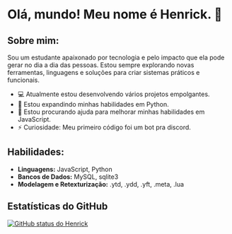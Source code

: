 # Olá, mundo! Meu nome é Henrick. 👋

## Sobre mim:
Sou um estudante apaixonado por tecnologia e pelo impacto que ela pode gerar no dia a dia das pessoas. Estou sempre explorando novas ferramentas, linguagens e soluções para criar sistemas práticos e funcionais.

- 💻 Atualmente estou desenvolvendo vários projetos empolgantes.
- 🌱 Estou expandindo minhas habilidades em Python.
- 🤔 Estou procurando ajuda para melhorar minhas habilidades em JavaScript.
- ⚡ Curiosidade: Meu primeiro código foi um bot pra discord.

## Habilidades:
- **Linguagens:** JavaScript, Python
- **Bancos de Dados:** MySQL, sqlite3
- **Modelagem e Retexturização:** .ytd, .ydd, .yft, .meta, .lua

## Estatísticas do GitHub
[![GitHub status do Henrick](https:/github-readme-stats-bx1d2kdwx-henricks-projects-2a99b828.vercel.app/api?username=P-Henrick&show_icons=true&theme=transparent&title_color=324aa8&icon_color=324aa8&text_color=324aa8&cache_seconds=6600)](https://github.com/P-Henrick/github-readme-stats)
